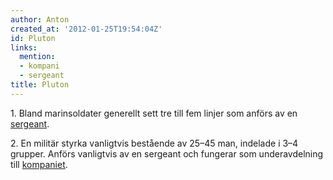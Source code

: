```yaml
---
author: Anton
created_at: '2012-01-25T19:54:04Z'
id: Pluton
links:
  mention:
  - kompani
  - sergeant
title: Pluton
---
```


1\. Bland marinsoldater generellt sett tre till fem linjer som anförs av en [sergeant].

2\. En militär styrka vanligtvis bestående av 25–45 man, indelade i 3–4 grupper. Anförs vanligtvis
av en sergeant och fungerar som underavdelning till [kompaniet].

  [sergeant]: sergeant
  [kompaniet]: kompani
